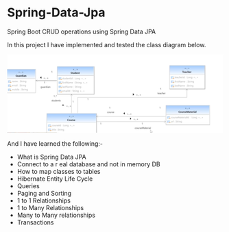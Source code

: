 # Spring-Data-Jpa
Spring Boot CRUD operations using Spring Data JPA 

In this project I have implemented and tested the class diagram below.
 
![Diagram.png](https://github.com/MeresaG/Spring-Data-Jpa/blob/main/src/main/resources/Diagram.png)

And I have learned the following:-
- What is Spring Data JPA
- Connect to a r eal database and not in memory DB
- How to map classes to tables
- Hibernate Entity Life Cycle
- Queries
- Paging and Sorting
- 1 to 1 Relationships
- 1 to Many Relationships
- Many to Many relationships
- Transactions

